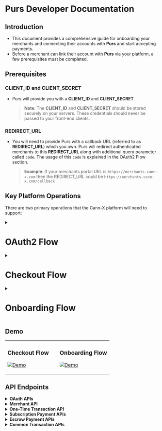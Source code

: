 # Purs Developer Documentation

## Introduction

- This document provides a comprehensive guide for onboarding your merchants and connecting their accounts with **Purs** and start accepting payments.
- Before a merchant can link their account with **Purs** via your platform, a few prerequisites must be completed.

## Prerequisites

### **CLIENT_ID** and **CLIENT_SECRET**

- Purs will provide you with a **CLIENT_ID** and **CLIENT_SECRET**.

    > **Note**: The **CLIENT_ID** and **CLIENT_SECRET** should be stored securely on your servers. These credentials should never be passed to your front-end clients.

### **REDIRECT_URL**

- You will need to provide Purs with a callback URL (referred to as **REDIRECT_URL**) which you own. Purs will redirect authenticated merchants to this **REDIRECT_URL** along with additional query parameter called `code`. The usage of this `code` is explained in the OAuth2 Flow section.

    > **Example**: If your merchants portal URL is `https://merchants.cann-x.com` then the REDIRECT_URL could be `https://merchants.cann-x.com/callback`

## Key Platform Operations

There are two primary operations that the Cann-X platform will need to support:

<details><summary><h1><b>OAuth2 Flow</b></h1></summary>

- This allows merchants to connect their Purs Merchant Account with Cann-X. Once connected, this merchant can accept Purs payments on the Cann-X platform. This operation only needs to be completed once for each Cann-X merchant.

### **Checkout Flow**

- This process allows Cann-X to create Purs payment requests for Cann-X customers to complete. This operation will be done each time a transaction is to be completed on the Cann-X platform.

## Environment URLs

> ⚠️ **Important**: Because the "Purs Checkout Widget URL" is currently inactive in Production, you won't be able to complete payment requests in Production just yet. When you are ready to go live, we will activate this URL.

| Environment | **BASE_URL** | **OAUTH_URL**  | Purs Merchant Portal URL |
| --- | --- | --- | --- |
| **Sandbox** | `sandbox-api.purs.digital` | `sandbox-auth.purs.digital` | `sandbox-merchants.purs.digital` |
| **Production** | `api.purs.digital` | `auth.purs.digital` | `merchants.purs.digital` |

## OAuth2 Flow

The process of linking a merchant account with **Purs** will ad to the standard **OAuth2** authentication protocol.

### Diagram

![OAuth Flow Diagram](https://github.com/user-attachments/assets/2b61ba33-adaf-4be3-a2bc-24ef0f61cf4e)



> **Note**: for **Sandbox** testing, you will need to create a dummy merchant account in the Purs **Sandbox**. Navigate to the URL listed in the Environment URLs table and create a dummy Purs merchant account.

### Initiate OAuth2 Authorization

- **Endpoint details under [OAuth APIs section](#oauth)**
- To connect a seller's Purs Merchant Account with their Cann-X seller account, Cann-X will need to have a "Connect with Purs" button (likely somew in the admin portal for your merchants).
- When clicked, this button should navigate to the `https://{OAUTH_URL}/oauth2/authorize` URL with the appropriate query parameters.
- The merchant will be prompted to enter their Purs Merchant Portal login credentials.
- Once they authenticate, they will be redirected to the **REDIRECT_URL** Cann-X provided Purs. An extra query parameter will be present when the seller is redirected — a query parameter called `code`.
- See the next section to understand what to do with the `code` that is provided by Purs as a query parameter attached to your **REDIRECT_URL**.

### Retrieve and Store Tokens

- Extract the value of this `code` query parameter and make a `POST` request to Purs to exchange this short-lived `code` for OAuth tokens.
- You will need the **CLIENT_ID** and **CLIENT_SECRET** which Purs has provided you.
- Make sure to make this request from your backend where the **CLIENT_ID** and **CLIENT_SECRET** are stored securely.

### Refresh Tokens

- Since the `access_token` and `id_token` expire, you should refresh them with `refresh_token` to make valid requests.

### Revoke Tokens

- This is to revoke the tokens for a particular merchant.

</details>

<details><summary><h1><b>Checkout Flow</b></h1></summary>

There are 2 steps in this process  in the sequence diagram below.

- 🟧 - Getting the Purs Checkout Widget URL.
- 🟩 - Calling the `PursCheckoutWidget` method with the URL received from the above step.

<img width="775" height="1081" alt="Subscription" src="https://github.com/user-attachments/assets/19bc047b-7dbd-4ac1-8b99-462e6dfac29a" />



### 🟧 Purs Checkout Widget URL

- Purs checkout widget is a way for Cann-X customers to make payments.
- **Endpoint details to get the Purs Checkout Widget `/v1/transactions` under [Escrow Payment APIs](#escrow-payment)**

    > **Note**: The above request should be made from your backend, not directly from your frontend. This approach ensures that the tokens and their corresponding merchant mappings, which are stored in your backend, remain secure. Your frontend should make an API call to your backend with the required parameters. Your backend will then handle the call to the Purs API (`/v1/transactions`) using the valid tokens stored in your system.

### 🟩 PursCheckoutWidget method

- Below is code sample to integrate the Purs checkout widget in your website.

**Step 1**

Add the Purs checkout CDN into your script tag

```html
<script src="https://purs-sandbox-cdn.s3.us-west-2.amazonaws.com/checkout/v1/index.min.js"></script>
```

**Step 2**

Add a "Pay with Purs button" on your page.

```html
<button id="purs-checkout-button">
    Pay with Purs
</button>
```

> 👍 **Recommended**: Add the Purs logo to this button. [Link](https://purs-sandbox-cdn.s3.us-west-2.amazonaws.com/checkout/v1/connect-with-purs.png)

**Step 3**

Implement the logic to call a function (`initateCheckout`) which initiates the checkout flow on a button click.

```javascript
const button = document.getElementById('purs-checkout-button');
button.addEventListener('click', initiateCheckout);
```

**Step 4**

Implement the logic to call the `PursCheckoutWidget.init` method with `url` and `onPaymentComplete` as parameters.

- the `url` takes the value of checkout url and steps to get this url are mentioned in the 🟧 [**green section**](#-purs-checkout-widget-url).
- the `onPaymentComplete` expects a callback function (`updateUI`) defined on your end.

```javascript
const initiateCheckout = async () => {
    try {
        const amount = 2000 // amount value in cents
        const response = await createPaymentRequest(amount);
        const checkoutUrl = response

        //this is the main method to initiate the Purs Checkout Widget
        PursCheckoutWidget.init({
            url: checkoutUrl&email=`user-email-id`, // email is an optional query param passed so user doesn't have to again enter their email in Purs checkout widget
            onPaymentComplete: (paymentData) => {
                const subscription_token = paymentData?.subscription_token; // the subscription_token is an optional field returned if you pass `create_subscription`: true
				// const escrow_token = paymentData?.escrow_token; // the escrow_token is an optional field returned if you pass `create_escrow`: true and a `seller_id`

                updateUI(); // Update UI is a function that you can implement which is called when the payment is completed by the checkout widget to update any UI changes on your end.
			}
        });
    }
    catch (error) {
        console.log(error);
    }
}
```
> ⚠️ **Important**: Both the parameters for `PursCheckoutWidget.init` i.e. `url` and `onPaymentComplete` are required.

**Step 5**

Implement the logic to get the checkout url in a function. (`createPaymentRequest`)

- As mentioned [**here**](#-purs-checkout-widget-url), your frontend should make a request to your backend which in turn requests the Purs backend for the checkout url.

```javascript
const createPaymentRequest = async (amount, locationid) => {
    const response = await fetch('www.your-backend-api.com', {
        method: 'POST',
        headers: {
            'Content-Type': 'application/json'
        },
        body: JSON.stringify({
            amount: amount,
            // other necessary parameters
        })
    });
    if (!response.ok) {
        throw new Error('failed to create payment')
    }
    return response.json()
}
```

**Step 6**

Implement the logic for a callback function (`updateUI`) to handle any UI changes after a successful payment.

```javascript
const updateUI = () => {
    const button = document.getElementById('purs-checkout-button');
    // Disable the button
    button.disabled = true;
    // make necessary UI changes according to your needs
};
```


- Everything combined

**HTML**

```html
<!DOCTYPE html>
<html lang="en">
<head>
    <meta charset="UTF-8">
    <meta name="viewport" content="width=device-width, initial-scale=1.0">
    <title>Cann X Website</title>
</head>
<body>
    <div>Cann X Website</div>
    <!-- add this button on your checkout page  -->
    <button id="purs-checkout-button">Pay with Purs</button>

    <script src="https://purs-sandbox-cdn.s3.us-west-2.amazonaws.com/checkout/v1/index.min.js"></script>
    <script src="./index.js" type="module"></script>

</body>
</html>
```

**JavaScript**

```javascript
const updateUI = () => {
    const button = document.getElementById('purs-checkout-button');
    // Disable the button
    button.disabled = true;
    // make necessary UI changes according to your needs


};

const createPaymentRequest = async (amount, locationid) => {
    const response = await fetch('www.your-backend-api.com', {
        method: 'POST',
        headers: {
            'Content-Type': 'application/json'
        },
        body: JSON.stringify({
            amount: amount,
            // other necessary parameters
        })
    });
    if (!response.ok) {
        throw new Error('failed to create payment')
    }
    return response.json()
}

const initiateCheckout = async () => {
    try {
        const amount = 2000 // amount value in cents
        const response = await createPaymentRequest(amount);
        const checkoutUrl = response

        //this is the main method to initiate the Purs Checkout Widget
        PursCheckoutWidget.init({
            url: checkoutUrl&email=`user-email-id`, // email is an optional query param passed so user doesn't have to again enter their email in Purs checkout widget
            onPaymentComplete: (paymentData) => {
                console.log('Payment completed!', paymentData);
                const subscription_token = paymentData?.subscription_token; // the subscriptionToken is a optional field returned if you pass `create_subscription`: true
             // const escrow_token = paymentData?.escrow_token; // the escrow_token is an optional field returned if you pass `create_escrow`: true and a `seller_id`

                updateUI(); // Update UI is a function that you can implement which is called when the payment is completed by the checkout widget to update any UI changes on your end.
			}
        });
    }
    catch (error) {
        console.log(error);
    }
}

const button = document.getElementById('purs-checkout-button');
button.addEventListener('click', initiateCheckout); // call the initiateCheckout function when the button is clicked
```

**Integration steps**

> **Note**: The naming of functions in the above code sample is for illustration purpose only. You can change it accordingly. Just make sure the core logic remains same and the `PursCheckoutWidget.init` method receives the `url` and `onPaymentComplete` parameters.


### Transaction Status

- This is an optional but recommended step where you can make an additional API call to Purs to get the transaction status for a particular transaction.
- The`transaction_id` received in the checkout URL [response](#post-v1transactions) will be used to retrieve the status of that transaction.
- **Endpoint details to get transaction status `/v1/transactions/{transactionId}/status` under [Common Transaction APIs](#transaction-apis)**

</details>

<details><summary><h1><b>Onboarding Flow</b></h1></summary>

<img width="599" height="615" alt="Onboarding" src="https://github.com/user-attachments/assets/4c89f654-a388-45b4-bd04-e9e0e61f18a6" />

### Purs Onboarding URL

- Purs onboarding widget is a way for Cann-X to onboard their entitites to the Purs system.
- Onboarding URL to connect a merchant to Purs is as follows:
```html
https://sandbox-users.purs.digital/onboarding${userType}?email=${DEVELOPER_EMAIL}
```
- Currently `userType` can be one of the following:
    - `seller`
    - `buyer`
    - `transporter`
- `DEVELOPER_EMAIL` is optional parameter passed so user doesn't have to again enter their email in Purs onboarding widget


### PursCheckoutWidget method for onboarding

- Below is code sample to integrate the Purs checkout widget onboading flow in your website.

**Step 1**

Add the Purs checkout CDN into your script tag

```html
<script src="https://purs-sandbox-cdn.s3.us-west-2.amazonaws.com/checkout/v1/index.min.js"></script>
```

**Step 2**

Add a "Onboarding with Purs" button on your page.

```html
<button id="onboarding-btn">
    Onboard with Purs
</button>
```

> 👍 **Recommended**: Add the Purs logo to this button. [Link](https://purs-sandbox-cdn.s3.us-west-2.amazonaws.com/checkout/v1/connect-with-purs.png)

**Step 3**

Implement the logic to call a function (`initiateOnboarding`) which initiates the onboarding flow on a button click.

```javascript
const button = document.getElementById('onboarding-btn');
button.addEventListener('click', initiateOnboarding);
```

**Step 4**

Implement the logic to call the `PursCheckoutWidget.init` method with `url` and `onOnboardingComplete` as parameters.

- the `url` is `https://sandbox-users.purs.digital/onboarding${userType}?email=${DEVELOPER_EMAIL}`
- the `onOnboardingComplete` expects a callback function (`updateOnboardingUI`) defined on your end.

```javascript
const initiateOnboarding = async () => {
	try {
	
		// upto you how to pass this URL,`userType` and optional `DEVELOPER_EMAIL`
		const onboardingUrl = `https://sandbox-users.purs.digital/onboarding/${userType}?email=${DEVELOPER_EMAIL}`;

		PursCheckoutWidget.init({
			url: onboardingUrl,
			onOnboardingComplete: (onboardingData) => {
				console.log('Onboarding completed!', onboardingData);

				// Show user ID if available
				const userId = onboardingData?.userId; // a userId returned for you to store it securely 
				if (userId) {
					console.log(`User ID: ${userId}`);
				}

				// Update Onboarding UI
				updateOnboardingUI(); // Update UI is a function that you can implement which is called when the onboarding is completed.
			}
		});
	} catch (error) {
		console.error('Onboarding initiation failed:', error);
	}
};
```
> ⚠️ **Important**: Both the parameters for `PursCheckoutWidget.init` i.e. `url` and `onOnboardingComplete` are required.

**Step 5**

Implement the logic for a callback function (`updateOnboardingUI`) to handle any UI changes after a successful payment.

```javascript
const updateOnboardingUI = () => {
    const button = document.getElementById('onboarding-btn');
    // Disable the button
    button.disabled = true;
    // make necessary UI changes according to your needs
};
```



- Everything combined

**HTML**

```html
<!DOCTYPE html>
<html lang="en">
<head>
    <meta charset="UTF-8">
    <meta name="viewport" content="width=device-width, initial-scale=1.0">
    <title>Cann X Website</title>
</head>
<body>
    <div>Cann X Website</div>
    <!-- add this button on your checkout page  -->
    <button id="onboarding-btn">Onboard with Purs</button>

    <script src="https://purs-sandbox-cdn.s3.us-west-2.amazonaws.com/checkout/v1/index.min.js"></script>
    <script src="./index.js" type="module"></script>

</body>
</html>
```

**JavaScript**

```javascript
const updateOnboardingUI = () => {
    const button = document.getElementById('purs-checkout-button');
    // Disable the button
    button.disabled = true;
    // make necessary UI changes according to your needs


};

const initiateOnboarding = async () => {
	try {
	
		// upto you how to pass this URL,`userType` and optional `DEVELOPER_EMAIL`
		const onboardingUrl = `https://sandbox-users.purs.digital/onboarding/${userType}?email=${DEVELOPER_EMAIL}`;

		PursCheckoutWidget.init({
			url: onboardingUrl,
			onOnboardingComplete: (onboardingData) => {
				console.log('Onboarding completed!', onboardingData);

				// Show user ID if available
				const userId = onboardingData?.userId; // a userId returned for you to store it securely 
				if (userId) {
					console.log(`User ID: ${userId}`);
				}

				// Update Onboarding UI
				updateOnboardingUI(); // Update UI is a function that you can implement which is called when the onboarding is completed.
			}
		});
	} catch (error) {
		console.error('Onboarding initiation failed:', error);
	}
};

const button = document.getElementById('onboarding-btn');
button.addEventListener('click', initiateOnboarding); // call the initiateOnboarding function when the button is clicked
```

**Integration steps**

> **Note:** The naming of functions in the above code sample is for illustration purpose only. You can change it accordingly. Just make sure the core logic remains same and the `PursCheckoutWidget.init` method receives the `url` and `onOnboardingComplete` parameters.

</details>



## Demo
<table>
<tr>
<td width="50%">

### Checkout Flow
[![Demo](https://github.com/user-attachments/assets/adb28ec8-51bf-492b-8dab-4d9ec4231d84)](https://drive.google.com/file/d/1zMIE1NFHZO3gC3ZY_Y60Esy8aUI7mM2r/view?usp=sharing)

</td>
<td width="50%">

### Onboarding Flow
[![Demo](https://github.com/user-attachments/assets/160eae7b-f16a-47cd-b1d8-7ba46acb55d9)](https://drive.google.com/file/d/1wXR2-bxM--znOldrUc7F4phYu-my3S0M/view?usp=sharing)

</td>
</tr>
</table>

## API Endpoints

<details id="oauth">

<summary><strong>OAuth APIs</strong></summary><br>

---
* <strong>Connect to Purs using OAuth2 Authorization</strong>

    * URL

        ```javascript
        // Put this URI in the "Connect with Purs" button
        GET https://{OAUTH_URL}/oauth2/authorize?
                response_type=code& // leave as is. Ie. "code"
                client_id={CLIENT_ID}&
                redirect_uri={REDIRECT_URL}& // this must be URL-encoded
                state=abcdefg& // this is optional
                scope=openid+profile+email+phone+PURS_API/--- // add all required scopes
        ```

        | Field | Type | Description |
        | --- | --- | --- |
        | `response_type` | `string` | (Required) This parameter indicates the type of response desired from the OAuth2 server. It must be included in every authorization request. Currently only "code" type supported. |
        | `client_id` | `string` | (Required) The unique identifier assigned to your application by Purs. This ID is used to distinguish your application from others during the authentication process. |
        | `redirect_uri` | `string` | (Required) The URI where the user will be sent after authorization. This URI must be one of the pre-registered redirect URIs for your client ID. |
        | `state` | `string` | (Optional) The state parameter is an optional but highly recommended CSRF token to safeguard against Cross-Site Request Forgery attacks. It should be a unique, random string generated by your platform. The state value is passed a query param along with the REDIRECT_URL |
        | `scope` | `string` | (Required) The scope parameter requires a space-separated list of permissions, including standard scopes (`openid`, `email`, `phone`) and custom merchant-specific scopes |


        #### Custom Merchant Scopes
        | Scope | Description |
        |-------|-------------|
        | `PURS_API/MERCHANT_READ` | Enables your application to get merchant information |
        | `PURS_API/TRANSACTIONS_READ` | Allows read-only access to all transactions data |
        | `PURS_API/TRANSACTIONS_WRITE` | Grants permission to create / update transactions |


    * Success Response

        ```
        HTTP/1.1 302 Found
        Location: https://{REDIRECT_URL}?code=a1b2c3d4-5678-90ab-cdef-EXAMPLE11111&state=abcdefg
        ```

    * Error Responses

        ```
        // The following is the response to an example request with incorrect formatting.
        HTTP 1.1 302 Found Location: https://{REDIRECT_URL}?error=invalid_request
        ```

        ```
        // If the client requests code in response_type, but doesn't have permission for these requests.
        HTTP 1.1 302 Found Location: https://{REDIRECT_URL}?error=unauthorized_client
        ```

        ```
        // If the requested scopes are unknown, malformed, or not valid.
        HTTP 1.1 302 Found Location: https://{REDIRECT_URL}?error=invalid_scope
        ```
---
* <strong>Get new set of tokens</strong>

    * URL

        ```
        POST https://{OAUTH_URL}/oauth2/token
        ```

    * Headers

        ```javascript
        {
            "Content-Type": "application/x-www-form-urlencoded",
            "Authorization": "Basic <Base64Encode(<CLIENT_ID>:<CLIENT_SECRET>)>"
        }
        ```

    * Body (form-urlencoded, not JSON)

        ```
        grant_type=authorization_code& // leave as is. Ie. "authorization_code"
        client_id=<CLIENT_ID>&
        code=<code>& // from query parameter
        redirect_uri=<REDIRECT_URL> // this needs to URL encoded
        ```

    * Base64Encode example

        ```javascript
        const CLIENT_ID = 'dummy-client-id#1234'
        const CLIENT_SECRET = 'dummy-client-secret#4321'
        const authToken = `${CLIENT_ID}:${CLIENT_SECRET}`
        const base64Encode = btoa(authToken); // use this value in the Authorization header
        ```

    * Success Response

        ```javascript
        {
            "access_token": "eyJra1example",
            "id_token": "eyJra2example",
            "refresh_token": "eyJj3example",
            "expires_in": 86400 // expiry of access_token and id token, value in seconds
        }
        ```

    * Error Responses

        ```javascript
        {
            "error":"invalid_request|invalid_client|invalid_grant|unauthorized_client|unsupported_grant_type"
        }
        ```

    > Make sure to store these tokens securely in you system and note that every set of tokens are unique for a particular merchant.

    > Note: The `access_token` and `id_token` has expiry duration of 1 day (86400 secs) and the `refresh_token` has expiry duration of 10 years.

    > Note: Since the `access_token` and `id_token` expire, you can either run a daily cron job to refresh the tokens OR during a request call, check the expiry of tokens with the help of `expires_in` key and if the tokens are expired, refresh them before making the request call.

---
* <strong>Refresh tokens</strong>

    * URL

        ```
        POST https://{OAUTH_URL}/oauth2/token
        ```

    * Headers

        ```javascript
        {
            "Content-Type": "application/x-www-form-urlencoded",
            "Authorization": "Basic <Base64Encode(<CLIENT_ID>:<CLIENT_SECRET>)>"
        }
        ```

    * Body (form-urlencoded, not JSON)

        ```
        grant_type=refresh_token& // leave as is. Ie. "refresh_token"
        refresh_token=<refresh_token>
        ```

    * Success Response

        ```javascript
        {
            "access_token": "new1example",
            "id_token": "new2example",
            "expires_in": 86400 // expiry of access_token and id token, value in seconds
        }
        ```

    * Error responses

        ```javascript
        {
            "error":"invalid_request"
        }
        ```
---   
* <strong>Revoke tokens</strong>

    * URL

        ```
        POST https://{OAUTH_URL}/oauth2/revoke
        ```

    * Headers

        ```javascript
        {
            "Content-Type": "application/x-www-form-urlencoded",
            "Authorization": "Basic <Base64Encode(<CLIENT_ID>:<CLIENT_SECRET>)>"
        }
        ```

    * Body (form-urlencoded, not JSON)

        ```
        token=<refresh_token> // the refresh token of the merchant you want to revoke all the tokens.
        ```

    * Success Response

        ```
        A successful response contains an empty body
        ```

    - Negative response

        ```javascript
        {
            "error":"invalid_request|unsupported_token_type|invalid_client"
        }
        ```
---
</details>


<details id="merchant-api">

<summary><strong>Merchant API</strong></summary><br>

---
* <strong>Get merchant info</strong>

    * URL

        ```
        GET https://{BASE_URL}/v1/merchant
        ```

    * Headers

        ```javascript
        {
            "x-access-token": "<access_token>", // access_token obtained in the OAuth2 flow unique for every merchant
            "Authorization": "Bearer <id_token>" // id_token obtained in the OAuth2 flow unique for every merchant
        }
        ```

    * Success Response

        ```javascript
        {
            merchant: [...],
            bank_accounts: [...],
            merchant_users: [...],
        }
        ```

    * Error Responses

        | `status code` | `message` |
        | --- | --- |
        | 401 | The bearer token is not valid. |
        | 500 | Internal server error |
---
</details>

<details id="one-time-payment">

<summary><strong>One-Time Transaction API</strong></summary><br>

---
* <strong>Create a one-time payment request</strong>
    * URL

        ```
        POST https://{BASE_URL}/v1/transactions
        ```

    * Headers

        ```javascript
        {
            "x-access-token": "<access_token>", // access_token obtained in the OAuth2 flow unique for every merchant
            "Authorization": "Bearer <id_token>" // id_token obtained in the OAuth2 flow unique for every merchant
        }
        ```

    * Body (JSON)

        ```javascript
        {
            "amount": amount, // The amount in cents to be immediately paid by the user (could be 0)  (Integer)
        }
        ```

    * Success Response

        ```javascript
        {
            "url": "https://{CHECKOUT_URL}?tid=<transaction_id>",
            "transaction_id": "<transaction_id>",
        }
        ```

    * Error Responses

        | `status code` | `message` |
        | --- | --- |
        | 400 | The amount value is not an integer, less than 0, or greater than 100000. |
        | 401 | The bearer token is not valid. |
        | 404 | Location not found. |
        | 500 | Internal server error |
---
</details>

<details id="subscription-payment">

<summary><strong>Subscription Payment APIs</strong></summary><br>

---
* <strong>Create new subscription</strong>

    * URL

        ```
        POST https://{BASE_URL}/v1/transactions
        ```

    * Headers

        ```javascript
        {
            "x-access-token": "<access_token>", // access_token obtained in the OAuth2 flow unique for every merchant
            "Authorization": "Bearer <id_token>" // id_token obtained in the OAuth2 flow unique for every merchant
        }
        ```

    * Body (JSON)

        ```javascript
        {
            "amount": amount, // The amount in cents to be immediately paid by the user (could be 0)  (Integer)
            "create_subscription": true // Subscription flag
        }
        ```

    * Success Response

        ```javascript
        {
            "url": "https://{CHECKOUT_URL}?tid=<transaction_id>",
            "transaction_id": "<transaction_id>",
        }
        ```

    * Error Responses

        | `status code` | `message` |
        | --- | --- |
        | 400 | The amount value is not an integer, less than 0, or greater than 100000. |
        | 401 | The bearer token is not valid. |
        | 404 | Location not found. |
        | 500 | Internal server error |

---
* <strong>Verify existing subscription</strong>

    * URL

        ```
        POST https://{BASE_URL}/v1/transactions/subscription-check
        ```

    * Headers

        ```javascript
        {
            "x-access-token": "<access_token>", // access_token obtained in the OAuth2 flow unique for every merchant
            "Authorization": "Bearer <id_token>" // id_token obtained in the OAuth2 flow unique for every merchant
            "x-subscription-token": "<subscription_token>" // Token returned by Purs during user subscription process to confirm recurrent payment
        }
        ```

    * Body (JSON)

        ```javascript
        {
            "amount": amount, // Optional. Verifies that the user has at least this amount in their bank account
        }
        ```

    * Success Response

        ```javascript
        {
            "created_at_datetime": "2024-05-05T11:00:00.000Z",
            "account_nickname": "User's account",
            "account_last_four": "1234",
            "amount_verified": true/false      // If the amount was passed in the request
        }
        ```

    * Error Responses

        | Status | Error Message |
        |--------|---------------|
        | `401` | The bearer token is not valid |
        | `404` | Subscription not found or canceled |
        | `404` | User does not have active bank account |
        | `500` | Internal server error |

---
* <strong>Record a recurring payment for an existing subscription</strong>

    * URL

        ```
        POST https://{BASE_URL}/v1/transactions/auto-approve
        ```

    * Headers

        ```javascript
        {
            "x-access-token": "<access_token>", // access_token obtained in the OAuth2 flow unique for every merchant
            "Authorization": "Bearer <id_token>" // id_token obtained in the OAuth2 flow unique for every merchant
            "x-subscription-token": "<subscription_token>" // Token returned by Purs during user subscription process to confirm recurrent payment
        }
        ```

    * Body (JSON)

        ```javascript
        {
            "amount": amount, // The amount in cents to be paid by the user (non-zero)  (Integer)
        }
        ```

    * Success Response

        ```javascript
        {
            "transaction_id": "<transaction_id>"
        }
        ```

    * Error Responses

        | `status code` | `message` |
        | --- | --- |
        | 400 | The amount value is not an integer, non positive, or greater than 100000. |
        | 401 | The bearer token is not valid. |
        | 404 | Location not found. |
        | 500 | Internal server error |

---
* <strong>Cancel an existing subscription</strong>

    * URL

        ```
        DELETE https://{BASE_URL}/v1/transactions/subscription-cancel
        ```

    * Headers

        ```javascript
        {
            "x-access-token": "<access_token>", // access_token obtained in the OAuth2 flow unique for every merchant
            "Authorization": "Bearer <id_token>" // id_token obtained in the OAuth2 flow unique for every merchant
            "x-subscription-token": "<subscription_token>" // Token returned by Purs during user subscription process to confirm recurrent payment
        }
        ```

    * Success Response

        ```javascript
        {
            "created_at_datetime": "2024-05-05T11:00:00.000Z",
            "canceled_at_datetime": "2024-06-06T00:00:00.000Z"
        }
        ```

    * Error Responses

        | `status code` | `message` |
        | --- | --- |
        | 401 | The bearer token is not valid. |
        | 404 | Subscription not found or already canceled. |
        | 500 | Internal server error |

---
</details>

<details id="escrow-payment">

<summary><strong>Escrow Payment APIs</strong></summary><br>

---
* <strong>Create new escrow transaction</strong>

    * URL

        ```
        POST https://{BASE_URL}/v1/transactions
        ```

    * Headers

        ```javascript
        {
            "x-access-token": "<access_token>", // access_token obtained in the OAuth2 flow unique for every merchant
            "Authorization": "Bearer <id_token>" // id_token obtained in the OAuth2 flow unique for every merchant
        }
        ```

    * Body (JSON)

        ```javascript
        {
            "amount": amount, // The amount in cents to be moved from buyer to escrow account  (Integer)
            "create_escrow": true, // Escrow flag
            "seller_id": <seller_id> // userId generated with the onboarding flow for external merchant payee
        }
        ```

    * Success Response

        ```javascript
        {
            "url": "https://{CHECKOUT_URL}?tid=<transaction_id>",
            "transaction_id": "<transaction_id>",
        }
        ```

    * Error Responses

        | `status code` | `message` |
        | --- | --- |
        | 400 | The amount value is not an integer, less than or equal to 0, or greater than 100000. |
        | 401 | The bearer token is not valid. |
        | 404 | Location not found. |
        | 500 | Internal server error |

---

* <strong>Top-up balance for an escrow transaction</strong>

    * URL

        ```
        POST https://{BASE_URL}/v1/transactions/escrow-toptup
        ```

    * Headers

        ```javascript
        {
            "x-access-token": "<access_token>", // access_token obtained in the OAuth2 flow unique for every merchant
            "Authorization": "Bearer <id_token>" // id_token obtained in the OAuth2 flow unique for every merchant
            "x-escrow-token": "<escrow_token>" // Token returned by Purs when user confirms the escrow transaction first time
        }
        ```

    * Body (JSON)

        ```javascript
        {
            "amount": amount, // The additional amount in cents to be moved from buyer to escrow account  (Integer)
        }
        ```

    * Success Response

        ```javascript
        {
            "transaction_id": "<transaction_id>",
            "status": "COMPLETED"
        }
        ```

    * Error Responses

        | Status | Error Message |
        |--------|---------------|
        | `401` | The bearer token is not valid |
        | `404` | Escrow transaction not found |
        | `404` | User does not have active bank account |
        | `500` | Internal server error |

---

* <strong>Release funds and settle escrow transaction</strong>

    * URL

        ```
        POST https://{BASE_URL}/v1/transactions/escrow-release
        ```

    * Headers

        ```javascript
        {
            "x-access-token": "<access_token>", // access_token obtained in the OAuth2 flow unique for every merchant
            "Authorization": "Bearer <id_token>" // id_token obtained in the OAuth2 flow unique for every merchant
            "x-escrow-token": "<escrow_token>" // Token returned by Purs when user confirms the escrow transaction first time
        }
        ```

    * Body (JSON)

        ```javascript
        {
            "auto_refund_excess": true|false, // if true, additional escrow balance will be returned to buyer, else balance must settle to 0
            "payments": [
                // provide a list of payor + payee+ amount records to be processed
                // default payor is escrow if not specified
                // buyer_id need not be specified for refund of remaining amount, only set auto_refund_excess to true
                // all ID values mentioned below are returned by Purs during onboarding of the respective entities
                {
                    // payment to seller
                    "payee_id": <seller_id>,
                    "amount": 500
                },
                {
                    // payment to transporter
                    "payee_id": <transporter_id>,
                    "amount": 100
                },
                {
                    // seller to transporter transfer
                    "payor_id": <seller_id>,
                    "payee_id": <transporter_id>,
                    "amount": 127
                }
            ]
        }
        ```

    * Success Response

        ```javascript
        {
            "message": "Success"
        }
        ```

    * Error Responses

        | Status | Error Message |
        |--------|---------------|
        | `401` | The bearer token is not valid |
        | `404` | Escrow transaction not found |
        | `404` | User does not have active bank account |
        | `500` | Internal server error |

---


* <strong>Check existing escrow transaction status</strong>

    * URL

        ```
        GET https://{BASE_URL}/v1/transactions/escrow-check
        ```

    * Headers

        ```javascript
        {
            "x-access-token": "<access_token>", // access_token obtained in the OAuth2 flow unique for every merchant
            "Authorization": "Bearer <id_token>" // id_token obtained in the OAuth2 flow unique for every merchant
            "x-escrow-token": "<escrow_token>" // Token returned by Purs when user confirms the escrow transaction first time
        }
        ```

    * Success Response

        ```javascript
        {
            "status": "HOLD|READY|CLOSED",
            "updated_at_datetime": "2025-08-07T18:41:42.525Z",
            "escrow_available": 0, // Balance already available in escrow account for settlement
            "escrow_pending": 0 // Balance amount in transit from buyer to escrow account for the ACH to-up done
        }
        ```

    * Error Responses

        | Status | Error Message |
        |--------|---------------|
        | `401` | The bearer token is not valid |
        | `404` | Escrow transaction not found |
        | `404` | User does not have active bank account |
        | `500` | Internal server error |

---

* <strong>Confirm an escrow transaction (update from HOLD to READY - only for non-production)</strong>

    * URL

        ```
        POST https://{BASE_URL}/v1/transactions/escrow-confirm
        ```

    * Headers

        ```javascript
        {
            "x-access-token": "<access_token>", // access_token obtained in the OAuth2 flow unique for every merchant
            "Authorization": "Bearer <id_token>" // id_token obtained in the OAuth2 flow unique for every merchant
            "x-escrow-token": "<escrow_token>" // Token returned by Purs when user confirms the escrow transaction first time
        }
        ```

    * Success Response

        ```javascript
        {
            "status": "READY",
            "escrow_available": 3000, // Balance already available in escrow account for settlement
            "escrow_pending": 0 // Balance amount in transit from buyer to escrow account for the ACH to-up done
        }
        ```

    * Error Responses

        | Status | Error Message |
        |--------|---------------|
        | `401` | The bearer token is not valid |
        | `404` | Escrow transaction not found |
        | `404` | User does not have active bank account |
        | `500` | Internal server error |

---

</details>

<details id="transaction-apis">

<summary><strong>Common Transaction APIs</strong></summary><br>

---
* <strong>Get all transactions for the merchant</strong>

    * URL

        ```
        GET https://{BASE_URL}/v1/transactions?page_key={page_key}&limit={limit}
        ```

        > Note - `page_key` and `limit` are optional query params. For the first request there won't be a `page_key` and if `limit` is not passed then the default value is 25.

    * Headers

        ```javascript
        {
            "x-access-token": "<access_token>", // access_token obtained in the OAuth2 flow unique for every merchant
            "Authorization": "Bearer <id_token>" // id_token obtained in the OAuth2 flow unique for every merchant
        }
        ```

    * Success Response

        ```javascript
        {
            transactions: [{
                transaction_id: "<transaction_id>",
                status: "COMPLETED" | "PENDING" | "CANCELLED" | "REVERSED",
                ...
                }, {
                ...
                }],
            next_page_key: "<page_key>"
        }
        ```

    * Error Responses

        | `status code` | `message` |
        | --- | --- |
        | 403 | Forbidden |
        | 401 | The bearer token is not valid. |
        | 500 | Internal server error |

---
* <strong>Get status of a single transaction</strong>

    * URL

        ```
        GET https://{BASE_URL}/v1/transactions/{transactionId}/status
        ```

    * Headers

        ```javascript
        {
            "x-access-token": "<access_token>", // access_token obtained in the OAuth2 flow unique for every merchant
            "Authorization": "Bearer <id_token>" // id_token obtained in the OAuth2 flow unique for every merchant
        }
        ```

    * Success Response

        ```javascript
        {
            "transaction_id": "<transaction_id>",
            "status": "COMPLETED" | "PENDING" | "CANCELLED" | "REVERSED"
        }
        ```

    * Error Responses

        | `status code` | `message` |
        | --- | --- |
        | 403 | This transaction belongs to a different merchant. |
        | 401 | The bearer token is not valid. |
        | 404 | Transaction could not be not found. |
        | 500 | Internal server error |

---
* <strong>Void (reverse) a transaction</strong>

    * URL

        ```
        DELETE https://{BASE_URL}/v1/transactions/{transactionId}
        ```

    * Headers

        ```javascript
        {
            "x-access-token": "<access_token>", // access_token obtained in the OAuth2 flow unique for every merchant
            "Authorization": "Bearer <id_token>" // id_token obtained in the OAuth2 flow unique for every merchant
        }
        ```

    * Success Response

        ```javascript
        {
            "transaction_id": "<transaction_id>",
            "status": "REVERSED"
        }
        ```

    * Error Responses

        | `status code` | `message` |
        | --- | --- |
        | 401 | The bearer token is not valid. |
        | 404 | Transaction not found or already voided. |
        | 403 | Transaction can not be voided. |
        | 500 | Internal server error |
---
</details>
